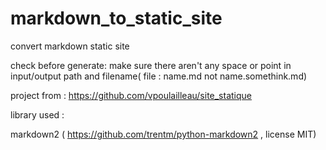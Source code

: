 # markdown_to_static_site

convert markdown static site

check before generate:
make sure there aren't any space or point in input/output path and filename( file : name.md not name.somethink.md)


project from :
https://github.com/vpoulailleau/site_statique


library used :

markdown2 ( https://github.com/trentm/python-markdown2 , license MIT)
